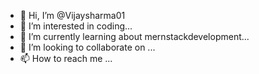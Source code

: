 - 👋 Hi, I’m @Vijaysharma01
- 👀 I’m interested in coding...
- 🌱 I’m currently learning about mernstackdevelopment...
- 💞️ I’m looking to collaborate on ...
- 📫 How to reach me ...

<!---
Vijaysharma01/Vijaysharma01 is a ✨ special ✨ repository because its `README.md` (this file) appears on your GitHub profile.
You can click the Preview link to take a look at your changes.
--->
